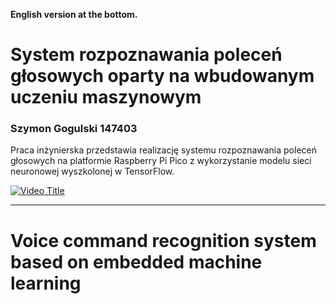 **English version at the bottom.**
# System rozpoznawania poleceń głosowych oparty na wbudowanym uczeniu maszynowym
### Szymon Gogulski 147403

Praca inżynierska przedstawia realizację systemu rozpoznawania poleceń głosowych na platformie Raspberry Pi Pico z wykorzystanie modelu sieci neuronowej wyszkolonej w TensorFlow.

[![Video Title](https://img.youtube.com/vi/VIDEO_ID/0.jpg)]([https://www.youtube.com/watch?v=VIDEO_ID](https://www.youtube.com/watch?v=1LP6ZR22HI8))

---
# Voice command recognition system based on embedded machine learning
